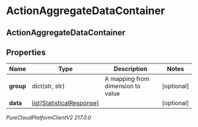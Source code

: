 # ActionAggregateDataContainer

## ActionAggregateDataContainer

## Properties

|Name | Type | Description | Notes|
|------------ | ------------- | ------------- | -------------|
| **group** | dict(str, str) | A mapping from dimension to value | [optional] |
| **data** | [list[StatisticalResponse]](StatisticalResponse) |  | [optional] |



_PureCloudPlatformClientV2 217.0.0_
